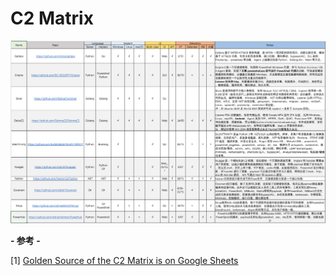 # C2 Matrix


![](./images/c2_test.png)


**- 参考 -**

\[1\] [Golden Source of the C2 Matrix is on Google Sheets](https://docs.google.com/spreadsheets/d/1b4mUxa6cDQuTV2BPC6aA-GR4zGZi0ooPYtBe4IgPsSc/)




